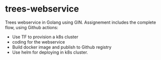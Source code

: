 # trees-webservice

Trees webservice in Golang using GIN. Assignement includes the complete flow, using Github actions:
* Use TF to provision a k8s cluster
* coding for the webservice
* Build docker image and publish to Github registry
* Use helm for deploying in k8s cluster. 

